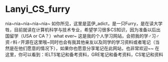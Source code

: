 # Lanyi_CS_furry
nia~nia~nia~nia~nia~
如你所见，这里是蓝伊_adict，是一只Furry，是在读大学牲，目前就读在计算机科学与技术专业，希望学习很多CS知识，因为准备以后出国留学（USA or CA？）what ever~
这是我的个人学习网站，会把我的学♂习♂资♂料♂开源在这里哦~同时也会有我其他亲友以及同学的学习资料或者笔记（当然是在他们愿意的情况下），如果你也愿意分享笔记在此网站，也非常欢迎~~
在这里，你可以看到：IELTS笔记和备考资料，GRE笔记和备考资料，CS笔记和资料
